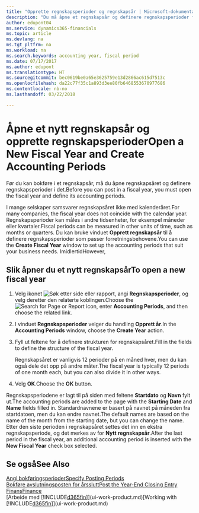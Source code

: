 ```yaml
---
title: "Opprette regnskapsperioder og regnskapsår | Microsoft-dokumentasjon"
description: "Du må åpne et regnskapsår og definere regnskapsperioder før du kan bokføre i regnskapsåret."
author: edupont04
ms.service: dynamics365-financials
ms.topic: article
ms.devlang: na
ms.tgt_pltfrm: na
ms.workload: na
ms.search.keywords: accounting year, fiscal period
ms.date: 07/17/2017
ms.author: edupont
ms.translationtype: HT
ms.sourcegitcommit: bec0619be0a65e3625759e13d2866ac615d7513c
ms.openlocfilehash: da22c77f35c1a893d3ee80fb6468553670977686
ms.contentlocale: nb-no
ms.lasthandoff: 03/22/2018

---
```

# <a name="open-a-new-fiscal-year-and-create-accounting-periods"></a><span data-ttu-id="9ea4b-103">Åpne et nytt regnskapsår og opprette regnskapsperioder</span><span class="sxs-lookup"><span data-stu-id="9ea4b-103">Open a New Fiscal Year and Create Accounting Periods</span></span>
<span data-ttu-id="9ea4b-104">Før du kan bokføre i et regnskapsår, må du åpne regnskapsåret og definere regnskapsperioder i det.</span><span class="sxs-lookup"><span data-stu-id="9ea4b-104">Before you can post in a fiscal year, you must open the fiscal year and define its accounting periods.</span></span>  

<span data-ttu-id="9ea4b-105">I mange selskaper samsvarer regnskapsåret ikke med kalenderåret.</span><span class="sxs-lookup"><span data-stu-id="9ea4b-105">For many companies, the fiscal year does not coincide with the calendar year.</span></span> <span data-ttu-id="9ea4b-106">Regnskapsperioder kan måles i andre tidsenheter, for eksempel måneder eller kvartaler.</span><span class="sxs-lookup"><span data-stu-id="9ea4b-106">Fiscal periods can be measured in other units of time, such as months or quarters.</span></span> <span data-ttu-id="9ea4b-107">Du kan bruke vinduet **Opprett regnskapsår** til å definere regnskapsperioder som passer forretningsbehovene.</span><span class="sxs-lookup"><span data-stu-id="9ea4b-107">You can use the **Create Fiscal Year** window to set up the accounting periods that suit your business needs.</span></span> <span data-ttu-id="9ea4b-108">Imidlertid</span><span class="sxs-lookup"><span data-stu-id="9ea4b-108">However,</span></span>   

## <a name="to-open-a-new-fiscal-year"></a><span data-ttu-id="9ea4b-109">Slik åpner du et nytt regnskapsår</span><span class="sxs-lookup"><span data-stu-id="9ea4b-109">To open a new fiscal year</span></span>
1. <span data-ttu-id="9ea4b-110">Velg ikonet ![Søk etter side eller rapport](media/ui-search/search_small.png "Søk etter side eller rapport"), angi **Regnskapsperioder**, og velg deretter den relaterte koblingen.</span><span class="sxs-lookup"><span data-stu-id="9ea4b-110">Choose the ![Search for Page or Report](media/ui-search/search_small.png "Search for Page or Report icon") icon, enter **Accounting Periods**, and then choose the related link.</span></span>
2. <span data-ttu-id="9ea4b-111">I vinduet **Regnskapsperioder** velger du handling **Opprett år**.</span><span class="sxs-lookup"><span data-stu-id="9ea4b-111">In the **Accounting Periods** window, choose the **Create Year** action.</span></span>
3. <span data-ttu-id="9ea4b-112">Fyll ut feltene for å definere strukturen for regnskapsåret.</span><span class="sxs-lookup"><span data-stu-id="9ea4b-112">Fill in the fields to define the structure of the fiscal year.</span></span>

    <span data-ttu-id="9ea4b-113">Regnskapsåret er vanligvis 12 perioder på en måned hver, men du kan også dele det opp på andre måter.</span><span class="sxs-lookup"><span data-stu-id="9ea4b-113">The fiscal year is typically 12 periods of one month each, but you can also divide it in other ways.</span></span>
4. <span data-ttu-id="9ea4b-114">Velg **OK**.</span><span class="sxs-lookup"><span data-stu-id="9ea4b-114">Choose the **OK** button.</span></span>

<span data-ttu-id="9ea4b-115">Regnskapsperiodene er lagt til på siden med feltene **Startdato** og **Navn** fylt ut.</span><span class="sxs-lookup"><span data-stu-id="9ea4b-115">The accounting periods are added to the page with the **Starting Date** and **Name** fields filled in.</span></span> <span data-ttu-id="9ea4b-116">Standardnavnene er basert på navnet på måneden fra startdatoen, men du kan endre navnet.</span><span class="sxs-lookup"><span data-stu-id="9ea4b-116">The default names are based on the name of the month from the starting date, but you can change the name.</span></span> <span data-ttu-id="9ea4b-117">Etter den siste perioden i regnskapsåret settes det inn en ekstra regnskapsperiode, og det merkes av for **Nytt regnskapsår**.</span><span class="sxs-lookup"><span data-stu-id="9ea4b-117">After the last period in the fiscal year, an additional accounting period is inserted with the **New Fiscal Year** check box selected.</span></span>  


## <a name="see-also"></a><span data-ttu-id="9ea4b-118">Se også</span><span class="sxs-lookup"><span data-stu-id="9ea4b-118">See Also</span></span>
[<span data-ttu-id="9ea4b-119">Angi bokføringsperioder</span><span class="sxs-lookup"><span data-stu-id="9ea4b-119">Specify Posting Periods</span></span>](finance-how-specify-posting-periods.md)  
[<span data-ttu-id="9ea4b-120">Bokføre avslutningsposten for årsslutt</span><span class="sxs-lookup"><span data-stu-id="9ea4b-120">Post the Year-End Closing Entry</span></span>](year-how-post-year-end-close-entry.md)  
[<span data-ttu-id="9ea4b-121">Finans</span><span class="sxs-lookup"><span data-stu-id="9ea4b-121">Finance</span></span>](finance.md)  
<span data-ttu-id="9ea4b-122">[Arbeide med [!INCLUDE[d365fin](includes/d365fin_md.md)]](ui-work-product.md)</span><span class="sxs-lookup"><span data-stu-id="9ea4b-122">[Working with [!INCLUDE[d365fin](includes/d365fin_md.md)]](ui-work-product.md)</span></span>


